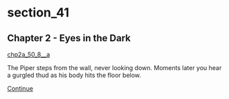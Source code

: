 
# section_41

## Chapter 2 - Eyes in the Dark

[chp2a_50_8__a](../../decomp/app/src/main/res/raw/chp2a_50_8__a.mp3 ':include :type=audio')

The Piper steps from the wall, never looking down. Moments later you hear a gurgled thud as his body hits the floor below.

[Continue](output/chapter2/section_86.md)


